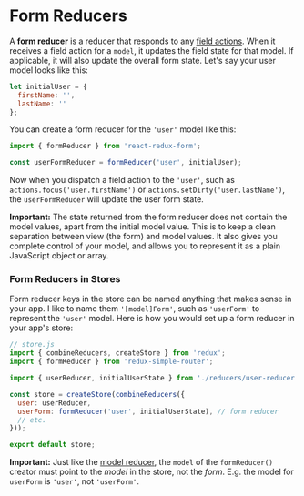 # Form Reducers

A **form reducer** is a reducer that responds to any [field actions](todo). When it receives a field action for a `model`, it updates the field state for that model. If applicable, it will also update the overall form state. Let's say your user model looks like this:

```js
let initialUser = {
  firstName: '',
  lastName: ''
};
```

You can create a form reducer for the `'user'` model like this:

```js
import { formReducer } from 'react-redux-form';

const userFormReducer = formReducer('user', initialUser);
```

Now when you dispatch a field action to the `'user'`, such as `actions.focus('user.firstName')` or `actions.setDirty('user.lastName')`, the `userFormReducer` will update the user form state.

**Important:** The state returned from the form reducer does not contain the model values, apart from the initial model value. This is to keep a clean separation between view (the form) and model values. It also gives you complete control of your model, and allows you to represent it as a plain JavaScript object or array.

### Form Reducers in Stores

Form reducer keys in the store can be named anything that makes sense in your app. I like to name them `'[model]Form'`, such as `'userForm'` to represent the `'user'` model. Here is how you would set up a form reducer in your app's store:

```js
// store.js
import { combineReducers, createStore } from 'redux';
import { formReducer } from 'redux-simple-router';

import { userReducer, initialUserState } from './reducers/user-reducer';

const store = createStore(combineReducers({
  user: userReducer,
  userForm: formReducer('user', initialUserState), // form reducer
  // etc.
}));

export default store;
```

**Important:** Just like the [model reducer](), the `model` of the `formReducer()` creator must point to the _model_ in the store, not the _form_. E.g. the model for `userForm` is `'user'`, not `'userForm'`.